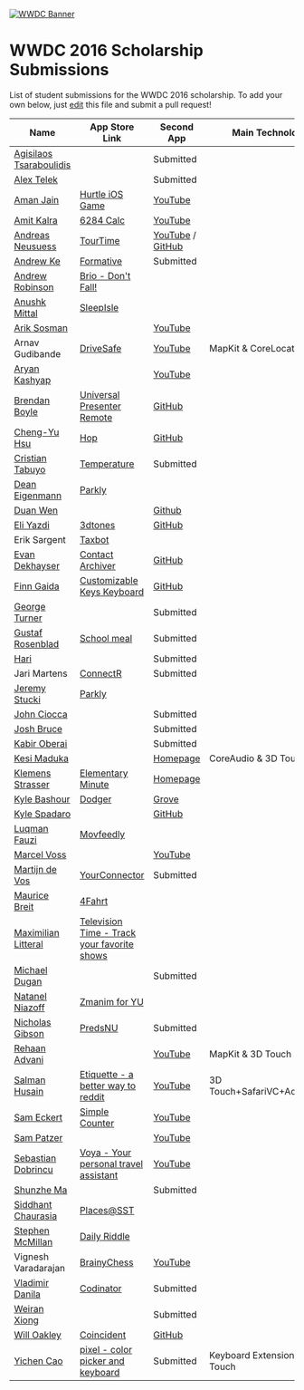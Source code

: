 [![WWDC Banner](https://developer.apple.com/wwdc/images/wwdc16-og.jpg)](https://developer.apple.com/wwdc/)
# WWDC 2016 Scholarship Submissions

List of student submissions for the WWDC 2016 scholarship.
To add your own below, just [edit](https://github.com/wwdc/2016/edit/master/README.md) this file and submit a pull request!

<!--http://www.alphabetize.org-->
<!-- Insert your name below in alphabetical order. -->
<!-- Please only submit the apps that you submitted for WWDC2016. -->
<!-- Watch out for columns, you must have 6 pipes or else the gh-pages won't like it. -->
<!-- Main Technologies should contain 2 at max. -->
| Name| App Store Link| Second App| Main Technologies| Status|
| ----| --------------| -----------------------| ------------| ------|
| [Agisilaos Tsaraboulidis](https://twitter.com/AgisilaosTs) | | Submitted| | |
| [Alex Telek](https://twitter.com/alexmtk) | | Submitted| | |
| [Aman Jain](https://twitter.com/amanj203) | [Hurtle iOS Game](https://itunes.apple.com/in/app/hurtle/id1085122455?mt=8) | [YouTube](https://www.youtube.com/watch?v=hpqBGLglLTs) | | |
| [Amit Kalra](https://twitter.com/amitnkalra) | [6284 Calc](https://itunes.apple.com/us/app/6284-calc/id1006996600?mt=8) | [YouTube](https://www.youtube.com/watch?v=2JnI8qE-LKs) | | |
| [Andreas Neusuess]() | [TourTime](https://itunes.apple.com/app/id848979893) | [YouTube](https://youtu.be/7It2i-9BCp8) / [GitHub](https://github.com/Tantalum73/InteractiveResume-WWDC2016) | | |
| [Andrew Ke](https://twitter.com/andrewke64) | [Formative](https://itunes.apple.com/us/app/formative/id1032617767?mt=8) | Submitted| | |
| [Andrew Robinson](https://twitter.com/sirarkimedes) | [Brio - Don't Fall!](https://itunes.apple.com/us/app/brio-dont-fall!/id1087287522?mt=8) | | | |
| [Anushk Mittal](https://twitter.com/AnushkMittal) | [SleepIsle](https://itunes.apple.com/us/app/sleepisle/id1039746876?mt=8) | | | |
| [Arik Sosman](https://twitter.com/arikaleph) | | [YouTube](https://youtu.be/TtHM31sxxbU) | | |
| Arnav Gudibande| [DriveSafe](https://github.com/SFHSHacks/DriveSafe) | [YouTube](https://www.youtube.com/watch?v=4Ft6264U1PU) | MapKit & CoreLocation | |
| [Aryan Kashyap](https://twitter.com/NSAryan12) | | [YouTube](https://www.youtube.com/watch?v=qD-uxBhNKb4) | | |
| [Brendan Boyle](https://twitter.com/brendancboyle) | [Universal Presenter Remote](https://itunes.apple.com/us/app/universal-presenter-remote/id866740670?ls=1&mt=8) | [GitHub](https://github.com/brendancboyle/Universal-Presenter-Remote-iOS/) | | |
| [Cheng-Yu Hsu](https://twitter.com/cyhsutw) | [Hop](http://hop.appfinca.com) | [GitHub](https://github.com/cyhsutw/imaji) | | |
| [Cristian Tabuyo](https://instagram.com/ctapple_swift) | [Temperature](https://itunes.apple.com/es/app/alternativa-a-un-termometro/id1098259543?mt=8) | Submitted| | |
| [Dean Eigenmann](https://twitter.com/parklyapp) | [Parkly](https://www.parkly.ch) | | | |
| [Duan Wen](https://twitter.com/wddwycc) | | [Github](https://github.com/wddwycc/Freehand) | | |
| [Eli Yazdi](https://twitter.com/eli_yazdi) | [3dtones](https://itunes.apple.com/us/app/3dtones/id1108446298?mt=8) | [GitHub](http://github.com/eliyazdi/3dtones) | | |
| Erik Sargent| [Taxbot](https://itunes.apple.com/us/app/taxbot-automatic-mile-tracker/id461781884?mt=8) | | | |
| [Evan Dekhayser](https://twitter.com/ERDekhayser) | [Contact Archiver](https://itunes.apple.com/us/app/contact-archiver/id733594022?mt=8) | [GitHub](https://github.com/edekhayser/WWDC-2016-Scholarship-App) | | |
| [Finn Gaida](https://twitter.com/fga) | [Customizable Keys Keyboard](https://itunes.apple.com/us/app/customizable-keys-keyboard/id1104673201?mt=8) | [GitHub](https://github.com/finngaida/wwdc/tree/master/2016) | | |
| [George Turner](https://twitter.com/FlamingFusion) | | Submitted| | |
| [Gustaf Rosenblad](https://twitter.com/rosecoder) | [School meal](https://itunes.apple.com/se/app/skolmaten/id416550379?mt=8) | Submitted| | |
| [Hari](https://www.twitter.com/coderguy5) | | Submitted| | |
| Jari Martens| [ConnectR](https://itunes.apple.com/app/connectr-all-social-media/id905696962?mt=8) | Submitted| | |
| [Jeremy Stucki](https://twitter.com/parklyapp) | [Parkly](https://www.parkly.ch) | | | |
| [John Ciocca](https://twitter.com/johnciocca) | | Submitted| | |
| [Josh Bruce](https://twitter.com/Brucey125) | | Submitted| | |
| [Kabir Oberai](https://twitter.com/kabiroberai) | | Submitted| | |
| [Kesi Maduka](https://twitter.com/k3zi_) | | [Homepage](https://stm.io) | CoreAudio & 3D Touch | |
| [Klemens Strasser](https://twitter.com/klemensstrasser) | [Elementary Minute](https://itunes.apple.com/us/app/elementary-minute/id889417668?mt=8) | [Homepage](https://www.facebook.com/Asymmetric-1016800745046748/?fref=ts) | | |
| [Kyle Bashour](https://twitter.com/kylebshr) | [Dodger](https://itunes.apple.com/app/id1050023116) | [Grove](https://github.com/kylebshr/grove) | | |
| [Kyle Spadaro](https://twitter.com/kylespadaro) | | [GitHub](https://github.com/kylespadaro/KyleSpadaro) | | |
| [Luqman Fauzi](https://twitter.com/lkmfz) | [Movfeedly](https://itunes.apple.com/app/movfeedly/id1085496373) | | | |
| [Marcel Voss](https://twitter.com/uimarcel) | | [YouTube](https://www.youtube.com/watch?v=dZljrMjzJN0) | | |
| [Martijn de Vos](https://twitter.com/devos50) | [YourConnector](https://itunes.apple.com/us/app/newlinq/id950231000?l=nl&ls=1&mt=8) | Submitted| | |
| [Maurice Breit](https://twitter.com/1mau6) | [4Fahrt](https://itunes.apple.com/de/app/4fahrt-schuler/id1105478291?mt=8) | | | |
| [Maximilian Litteral](https://twitter.com/MaxHasADHD) | [Television Time - Track your favorite shows](http://maximilianlitteral.com/TelevisionTime/iTunes/index.html) | | | |
| [Michael Dugan](https://twitter.com/Michael_Dugan33) | | Submitted| | |
| [Natanel Niazoff](https://twitter.com/niazoff) | [Zmanim for YU](https://itunes.apple.com/us/app/zmanim-for-yu/id1071006216?mt=8) | | | |
| [Nicholas Gibson](https://twitter.com/Mr_NickyG) | [PredsNU](https://itunes.apple.com/us/app/predsnu/id917520140?mt=8) | Submitted| |
| [Rehaan Advani](https://twitter.com/Rehaan_Advani) | | [YouTube](https://www.youtube.com/watch?v=mUDBBcXHkLI) |MapKit & 3D Touch| |
| [Salman Husain](https://twitter.com/aeroxtwo) | [Etiquette - a better way to reddit](https://github.com/shusain93/Ettiquete) | [YouTube](https://www.youtube.com/watch?v=pjTiw9Mc19o) |3D Touch+SafariVC+Accessibility|Submitted| 
| [Sam Eckert](https://twitter.com/Sam0711er) | [Simple Counter](https://geo.itunes.apple.com/us/app/simple-counter-count-everything!/id961653412?mt=8) | [YouTube](https://www.youtube.com/watch?v=4uFP_xQWOX4) | | |
| [Sam Patzer](https://twitter.com/wizages) | | [YouTube](https://www.youtube.com/watch?v=-DFINkoEZhU) | | |
| [Sebastian Dobrincu](https://twitter.com/sebyddd) | [Voya - Your personal travel assistant](https://itunes.apple.com/us/app/voya-your-personal-travel/id1082760606) | [YouTube](https://www.youtube.com/watch?v=fbTMWC0y9hs) | | |
| [Shunzhe Ma](https://twitter.com/ShunzheMa) | | Submitted| | |
| [Siddhant Chaurasia](https://twitter.com/mr_s_chaurasia) | [Places@SST](https://itunes.apple.com/us/app/places-sst/id921357959?mt=8) | | | |
| [Stephen McMillan](https://twitter.com/stevowevo77) | [Daily Riddle](https://itunes.apple.com/app/daily-riddle-fun-challenging/id932546719) | | | |
| Vignesh Varadarajan| [BrainyChess](https://itunes.apple.com/us/app/brainychess-play-learn-chess/id778336641?mt=8) | [YouTube](https://www.youtube.com/watch?v=H429tmvM0zI) | | |
| [Vladimir Danila](https://twitter.com/danilavladi) | [Codinator](https://itunes.apple.com/us/app/codinator/id1024671232?ls=1&mt=8) | Submitted| | |
| [Weiran Xiong](https://twitter.com/WeiranXiong) | | Submitted| | |
| [Will Oakley](https://twitter.com/woakley5) | [Coincident](https://itunes.apple.com/ie/app/coincident-3d-touch-game/id1069735902?mt=8) | [GitHub](https://github.com/woakley5/DPHS-App) | | |
| [Yichen Cao](https://twitter.com/schemetrical) | [pixel - color picker and keyboard](https://itunes.apple.com/us/app/pixel/id936267373?ls=1&mt=8) |Submitted|Keyboard Extension & 3D Touch| |
<!-- Don't remove the newline. Alphabetical order please! -->
